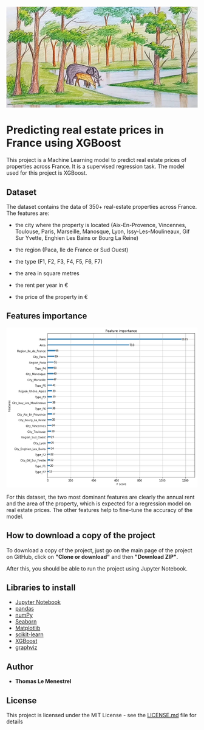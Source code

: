 ![Image of a tree of the XGBoost model](https://github.com/tlemenestrel/France_Real_Estate_Prices_Prediction/blob/master/Images/drawing.jpg)

# Predicting real estate prices in France using XGBoost 

This project is a Machine Learning model to predict real estate prices of properties across France. It is a supervised regression task. The model used for this project is XGBoost.

## Dataset

The dataset contains the data of 350+ real-estate properties across France. The features are:

* the city where the property is located (Aix-En-Provence, Vincennes, Toulouse, Paris, Marseille, Manosque, Lyon, Issy-Les-Moulineaux, Gif Sur Yvette, Enghien Les Bains or Bourg La Reine)

* the region (Paca, Ile de France or Sud Ouest)

* the type (F1, F2, F3, F4, F5, F6, F7)

* the area in square metres 

* the rent per year in €  

* the price of the property in €

## Features importance

![Image of features importance](https://github.com/tlemenestrel/France_Real_Estate_Prices_Prediction/blob/master/Images/xgboost_features_importance.png)

For this dataset, the two most dominant features are clearly the annual rent and the area of the property, which is expected for a regression model on real estate prices. The other features help to fine-tune the accuracy of the model.

## How to download a copy of the project

To download a copy of the project, just go on the main page of the project on GitHub, click on **"Clone or download"** and then **"Download ZIP"**. 

After this, you should be able to run the project using Jupyter Notebook.

## Libraries to install

* [Jupyter Notebook](https://jupyter.org/install)
* [pandas](https://pandas.pydata.org/pandas-docs/stable/getting_started/install.html)
* [numPy](https://numpy.org)
* [Seaborn](https://pypi.org/project/seaborn/)
* [Matplotlib](https://matplotlib.org/users/installing.html)
* [scikit-learn](https://scikit-learn.org/stable/install.html)
* [XGBoost](https://xgboost.readthedocs.io/en/latest/build.html)
* [graphviz](https://pypi.org/project/graphviz/)

## Author

* **Thomas Le Menestrel** 

## License

This project is licensed under the MIT License - see the [LICENSE.md](https://github.com/tlemenestrel/France_Real_Estate_Prices_Prediction/master/LICENSE.md) file for details
